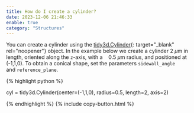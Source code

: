 ```yaml
---
title: How do I create a cylinder?
date: 2023-12-06 21:46:33
enable: true
category: "Structures"
---
```

You can create a cylinder using the&nbsp;[tidy3d.Cylinder](https://docs.flexcompute.com/projects/tidy3d/en/latest/_autosummary/tidy3d.Cylinder.html){: target="_blank" rel="noopener"}&nbsp;object. In the example below we create a cylinder 2 $\mu$m in length, oriented along the `z`\-axis, with a&nbsp;&nbsp;&nbsp; 0.5 $\mu$m radius, and positioned at (-1,1,0). To obtain a conical shape, set the parameters&nbsp;`sidewall_angle` and&nbsp;`reference_plane`.&nbsp;

<div markdown class="code-snippet">{% highlight python %}

cyl = tidy3d.Cylinder(center=(-1,1,0), radius=0.5, length=2, axis=2)

{% endhighlight %}
{% include copy-button.html %}</div>
